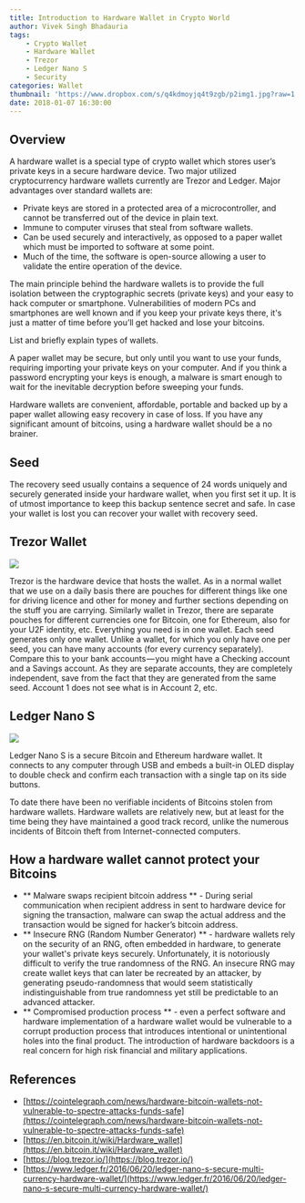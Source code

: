 ```yaml
---
title: Introduction to Hardware Wallet in Crypto World
author: Vivek Singh Bhadauria
tags: 
    - Crypto Wallet 
    - Hardware Wallet 
    - Trezor 
    - Ledger Nano S 
    - Security
categories: Wallet
thumbnail: 'https://www.dropbox.com/s/q4kdmoyjq4t9zgb/p2img1.jpg?raw=1'
date: 2018-01-07 16:30:00
---
```

## Overview

A hardware wallet is a special type of crypto wallet which stores user’s private keys in a secure hardware device. Two major utilized cryptocurrency hardware wallets currently are Trezor and Ledger. Major advantages over standard wallets are:
* Private keys are stored in a protected area of a microcontroller, and cannot be transferred out of the device in plain text.
* Immune to computer viruses that steal from software wallets.
* Can be used securely and interactively, as opposed to a paper wallet which must be imported to software at some point.
* Much of the time, the software is open-source allowing a user to validate the entire operation of the device.

The main principle behind the hardware wallets is to provide the full isolation between the cryptographic secrets (private keys) and your easy to hack computer or smartphone. Vulnerabilities of modern PCs and smartphones are well known and if you keep your private keys there, it's just a matter of time before you’ll get hacked and lose your bitcoins.

List and briefly explain types of wallets.

A paper wallet may be secure, but only until you want to use your funds, requiring importing your private keys on your computer. And if you think a password encrypting your keys is enough, a malware is smart enough to wait for the inevitable decryption before sweeping your funds.

Hardware wallets are convenient, affordable, portable and backed up by a paper wallet allowing easy recovery in case of loss. If you have any significant amount of bitcoins, using a hardware wallet should be a no brainer.

## Seed
The recovery seed usually contains a sequence of 24 words uniquely and securely generated inside your hardware wallet, when you first set it up. It is of utmost importance to keep this backup sentence secret and safe. In case your wallet is lost you can recover your wallet with recovery seed.

## Trezor Wallet

![](https://www.dropbox.com/s/heqjkkoqfnc368d/p2img2.jpg?raw=1)

Trezor is the hardware device that hosts the wallet. As in a normal wallet that we use on a daily basis there are pouches for different things like one for driving licence and other for money and further sections depending on the stuff you are carrying. Similarly wallet in Trezor, there are separate pouches for different currencies one for Bitcoin, one for Ethereum, also for your U2F identity, etc. Everything you need is in one wallet. Each seed generates only one wallet. Unlike a wallet, for which you only have one per seed, you can have many accounts (for every currency separately). Compare this to your bank accounts — you might have a Checking account and a Savings account. As they are separate accounts, they are completely independent, save from the fact that they are generated from the same seed. Account 1 does not see what is in Account 2, etc.

## Ledger Nano S

![](https://www.dropbox.com/s/hsgryznxutca4x1/p2img3.jpg?raw=1)

Ledger Nano S is a secure Bitcoin and Ethereum hardware wallet. It connects to any computer through USB and embeds a built-in OLED display to double check and confirm each transaction with a single tap on its side buttons.

To date there have been no verifiable incidents of Bitcoins stolen from hardware wallets. Hardware wallets are relatively new, but at least for the time being they have maintained a good track record, unlike the numerous incidents of Bitcoin theft from Internet-connected computers.

## How a hardware wallet cannot protect your Bitcoins

* ** Malware swaps recipient bitcoin address ** - During serial communication when recipient address in sent to hardware device for signing the transaction, malware can swap the actual address and the transaction would be signed for hacker’s bitcoin address.
* ** Insecure RNG (Random Number Generator) ** - hardware wallets rely on the security of an RNG, often embedded in hardware, to generate your wallet's private keys securely. Unfortunately, it is notoriously difficult to verify the true randomness of the RNG. An insecure RNG may create wallet keys that can later be recreated by an attacker, by generating pseudo-randomness that would seem statistically indistinguishable from true randomness yet still be predictable to an advanced attacker.
* ** Compromised production process ** - even a perfect software and hardware implementation of a hardware wallet would be vulnerable to a corrupt production process that introduces intentional or unintentional holes into the final product. The introduction of hardware backdoors is a real concern for high risk financial and military applications.

## References

* [https://cointelegraph.com/news/hardware-bitcoin-wallets-not-vulnerable-to-spectre-attacks-funds-safe](https://cointelegraph.com/news/hardware-bitcoin-wallets-not-vulnerable-to-spectre-attacks-funds-safe)
* [https://en.bitcoin.it/wiki/Hardware_wallet](https://en.bitcoin.it/wiki/Hardware_wallet)
* [https://blog.trezor.io/](https://blog.trezor.io/)
* [https://www.ledger.fr/2016/06/20/ledger-nano-s-secure-multi-currency-hardware-wallet/](https://www.ledger.fr/2016/06/20/ledger-nano-s-secure-multi-currency-hardware-wallet/)

